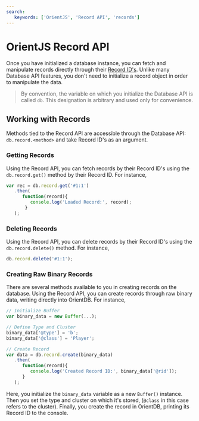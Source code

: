 ```yaml
---
search:
   keywords: ['OrientJS', 'Record API', 'records']
---
```


# OrientJS Record API

Once you have initialized a database instance, you can fetch and manipulate records directly through their [Record ID's](Concepts.md#record-id). Unlike many Database API features, you don't need to initialize a record object in order to manipulate the data.

>By convention, the variable on which you initialize the Database API is called `db`.  This designation is arbitrary and used only for convenience.


## Working with Records

Methods tied to the Record API are accessible through the Database API: `db.record.<method>` and take Record ID's as an argument.

### Getting Records

Using the Record API, you can fetch records by their Record ID's using the `db.record.get()` method by their Record ID.  For instance,

```js
var rec = db.record.get('#1:1')
   .then(
      function(record){
         console.log('Loaded Record:', record);
       }
   );
```

### Deleting Records

Using the Record API, you can delete records by their Record ID's using the `db.record.delete()` method.  For instance,

```js
db.record.delete('#1:1');
```

### Creating Raw Binary Records

There are several methods available to you in creating records on the database.  Using the Record API, you can create records through raw binary data, writing directly into OrientDB.  For instance,

```js
// Initialize Buffer
var binary_data = new Buffer(...);

// Define Type and Cluster
binary_data['@type'] = 'b';
binary_data['@class'] = 'Player';

// Create Record
var data = db.record.create(binary_data)
   .then(
      function(record){
         console.log('Created Record ID:', binary_data['@rid']);
      }
   );
```

Here, you initialize the `binary_data` variable as a new `Buffer()` instance.  Then you set the type and cluster on which it's stored, (`@class` in this case refers to the cluster).  Finally, you create the record in OrientDB, printing its Record ID to the console.
